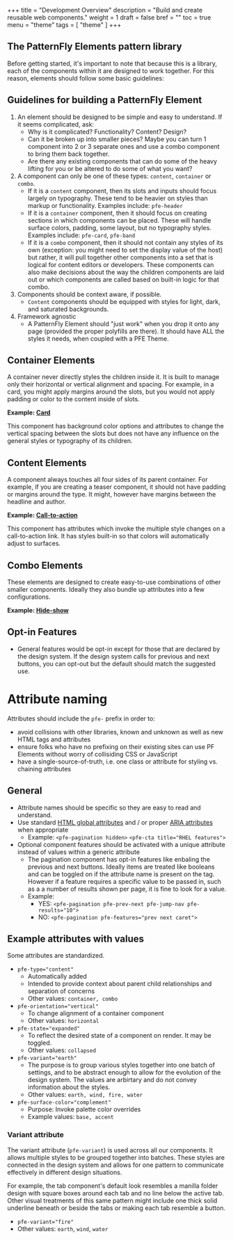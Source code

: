 +++
title = "Development Overview"
description = "Build and create reusable web components."
weight = 1
draft = false
bref = ""
toc = true
menu = "theme"
tags = [ "theme" ]
+++


## The PatternFly Elements pattern library

Before getting started, it's important to note that because this is a library, each of the components within it are designed to work together. For this reason, elements should follow some basic guidelines:

## Guidelines for building a PatternFly Element

1. An element should be designed to be simple and easy to understand. If it seems complicated, ask:
    - Why is it complicated? Functionality? Content? Design?
    - Can it be broken up into smaller pieces? Maybe you can turn 1 component into 2 or 3 separate ones and use a combo component to bring them back together.
    - Are there any existing components that can do some of the heavy lifting for you or be altered to do some of what you want?
2. A component can only be one of these types: `content`, `container` or `combo`. 
    - If it is a `content` component,  then its slots and inputs should focus largely on typography. These tend to be heavier on styles than markup or functionality. Examples include: `pfe-header`
    - If it is a `container` component, then it should focus on creating sections in which components can be placed. These will handle surface colors, padding, some layout, but no typography styles. Examples include: `pfe-card`, `pfe-band`
    - If it is a `combo` component, then it should not contain any styles of its own (exception: you might need to set the display value of the host) but rather, it will pull together other components into a set that is logical for content editors or developers. These components can also make decisions about the way the children components are laid out or which components are called based on built-in logic for that combo.
3. Components should be context aware, if possible.
    - `Content` components should be equipped with styles for light, dark, and saturated backgrounds.
4. Framework agnostic
    - A PatternFly Element should "just work" when you drop it onto any page (provided the proper polyfills are there). It should have ALL the styles it needs, when coupled with a PFE Theme.

## Container Elements

A container never directly styles the children inside it. It is built to manage only their horizontal or vertical alignment and spacing. For example, in a card, you might apply margins around the slots, but you would not apply padding or color to the content inside of slots.

**Example: [Card](https://github.com/patternfly/patternfly-elements/blob/master/elements/pfe-card/src)**

This component has background color options and attributes to change the vertical spacing between the slots but does not have any influence on the general styles or typography of its children.


## Content Elements

A component always touches all four sides of its parent container. For example, if you are creating a teaser component, it should not have padding or margins around the type. It might, however have margins between the headline and author.

**Example: [Call-to-action](https://github.com/patternfly/patternfly-elements/blob/master/elements/pfe-cta/src)**

This component has attributes which invoke the multiple style changes on a call-to-action link. It has styles built-in so that colors will automatically adjust to surfaces.

## Combo Elements

These elements are designed to create easy-to-use combinations of other smaller components. Ideally they also bundle up attributes into a few configurations.

**Example: [Hide-show](https://github.com/patternfly/patternfly-elements/blob/master/elements/pfe-hide-show)**


## Opt-in Features
- General features would be opt-in except for those that are declared by the design system. If the design system calls for previous and next buttons, you can opt-out but the default should match the suggested use.




# Attribute naming 

Attributes should include the `pfe-` prefix in order to:

- avoid collisions with other libraries, known and unknown as well as new HTML tags and attributes
- ensure folks who have no prefixing on their existing sites can use PF Elements without worry of collisiding CSS or JavaScript
- have a single-source-of-truth, i.e. one class or attribute for styling vs. chaining attributes


## General
- Attribute names should be specific so they are easy to read and understand. 
- Use standard [HTML global attributes](https://www.w3schools.com/tags/ref_standardattributes.asp) and / or proper [ARIA attributes](https://developer.mozilla.org/en-US/docs/Web/Accessibility/ARIA) when appropriate
    - Example: `<pfe-pagination hidden>` `<pfe-cta title="RHEL features">`
- Optional component features should be activated with a unique attribute instead of values within a generic attribute
    - The pagination component has opt-in features like enbaling the previous and next buttons. Ideally items are treated like booleans and can be toggled on if the attribute name is present on the tag. However if a feature requires a specific value to be passed in, such as a a number of results shown per page, it is fine to look for a value.
    - Example: 
        - YES: `<pfe-pagination pfe-prev-next pfe-jump-nav pfe-results="10">`
        - NO: `<pfe-pagination pfe-features="prev next caret">`


## Example attributes with values
Some attributes are standardized. 

- `pfe-type="content"`
    - Automatically added
    - Intended to provide context about parent child relationships and separation of concerns
    - Other values: `container, combo`
- `pfe-orientation="vertical"`
    - To change alignment of a container component 
    - Other values: `horizontal`
- `pfe-state="expanded"`
    - To reflect the desired state of a component on render. It may be toggled.
    - Other values: `collapsed`
- `pfe-variant="earth"`
    - The purpose is to group various styles together into one batch of settings, and to be abstract enough to allow for the evolution of the design system. The values are arbirtary and do not convey information about the styles.
    - Other values: `earth, wind, fire, water`
- `pfe-surface-color="complement"`
    - Purpose: Invoke palette color overrides
    - Example values: `base, accent`

### Variant attribute

The variant attribute (`pfe-variant`) is used across all our components. It allows multiple styles to be grouped together into batches.  These styles are connected in the design system and allows for one pattern to communicate effectively in different design situations.  

For example, the tab component's default look resembles a manilla folder design with square boxes around each tab and no line below the active tab.  Other visual treatments of this same pattern might include one thick solid underline beneath or beside the tabs or making each tab resemble a button.  
- `pfe-variant="fire"`
- Other values: `earth`, `wind`, `water`
